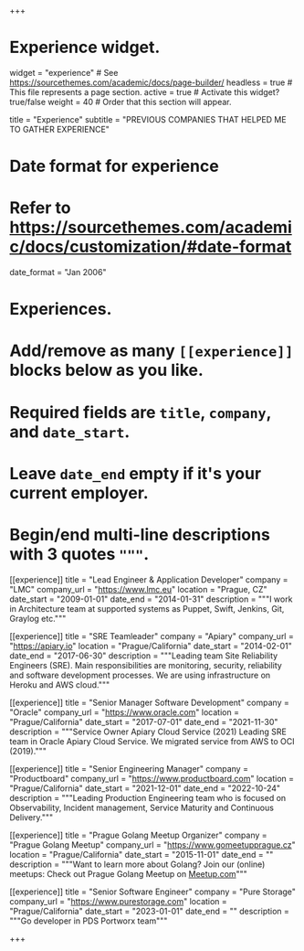 +++
# Experience widget.
widget = "experience"  # See https://sourcethemes.com/academic/docs/page-builder/
headless = true  # This file represents a page section.
active = true  # Activate this widget? true/false
weight = 40  # Order that this section will appear.

title = "Experience"
subtitle = "PREVIOUS COMPANIES THAT HELPED ME TO GATHER EXPERIENCE"

# Date format for experience
#   Refer to https://sourcethemes.com/academic/docs/customization/#date-format
date_format = "Jan 2006"

# Experiences.
#   Add/remove as many `[[experience]]` blocks below as you like.
#   Required fields are `title`, `company`, and `date_start`.
#   Leave `date_end` empty if it's your current employer.
#   Begin/end multi-line descriptions with 3 quotes `"""`.
[[experience]]
  title = "Lead Engineer & Application Developer"
  company = "LMC"
  company_url = "https://www.lmc.eu"
  location = "Prague, CZ"
  date_start = "2009-01-01"
  date_end = "2014-01-31"
  description = """I work in Architecture team at supported systems as Puppet, Swift, Jenkins, Git, Graylog etc."""


[[experience]]
  title = "SRE Teamleader"
  company = "Apiary"
  company_url = "https://apiary.io"
  location = "Prague/California"
  date_start = "2014-02-01"
  date_end = "2017-06-30"
  description = """Leading team Site Reliability Engineers (SRE). Main responsibilities are monitoring, security, reliability and software development processes. We are using infrastructure on Heroku and AWS cloud."""


[[experience]]
  title = "Senior Manager Software Development"
  company = "Oracle"
  company_url = "https://www.oracle.com"
  location = "Prague/California"
  date_start = "2017-07-01"
  date_end = "2021-11-30"
  description = """Service Owner Apiary Cloud Service (2021)
Leading SRE team in Oracle Apiary Cloud Service. We migrated service from AWS to OCI (2019)."""

[[experience]]
  title = "Senior Engineering Manager"
  company = "Productboard"
  company_url = "https://www.productboard.com"
  location = "Prague/California"
  date_start = "2021-12-01"
  date_end = "2022-10-24"
  description = """Leading Production Engineering team who is focused on Observability, Incident management, Service Maturity and Continuous Delivery."""

[[experience]]
  title = "Prague Golang Meetup Organizer"
  company = "Prague Golang Meetup"
  company_url = "https://www.gomeetupprague.cz"
  location = "Prague/California"
  date_start = "2015-11-01"
  date_end = ""
  description = """Want to learn more about Golang? Join our (online) meetups: Check out Prague Golang Meetup on [Meetup.com](https://www.meetup.com/prague-golang-meetup/)"""


[[experience]]
  title = "Senior Software Engineer"
  company = "Pure Storage"
  company_url = "https://www.purestorage.com"
  location = "Prague/California"
  date_start = "2023-01-01"
  date_end = ""
  description = """Go developer in PDS Portworx team"""

+++
